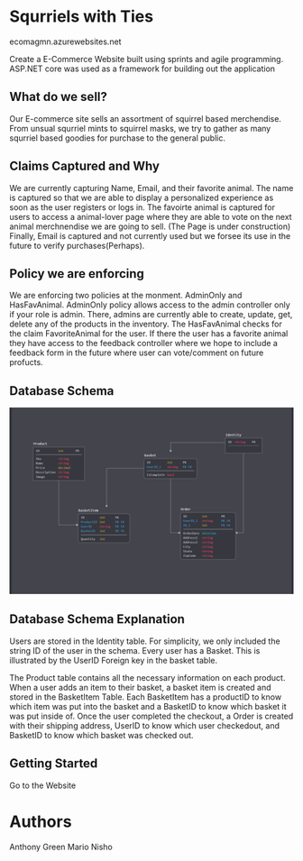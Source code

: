 # Squrriels with Ties
ecomagmn.azurewebsites.net

Create a E-Commerce Website built using sprints and agile programming. ASP.NET core was used as a framework for building out the application

## What do we sell?
Our E-commerce site sells an assortment of squirrel based merchendise. From unsual squrriel mints to squirrel masks, we try to gather as many squrriel 
based goodies for purchase to the general public.

## Claims Captured and Why
We are currently capturing Name, Email, and their favorite animal. The name is captured so that we are able to display a personalized experience 
as soon as the user registers or logs in. The favoirte animal is captured for users to access a animal-lover page where they are able to vote on
the next animal merchnendise we are going to sell. (The Page is under construction) Finally, Email is captured and not currently used but we forsee 
its use in the future to verify purchases(Perhaps).

## Policy we are enforcing
We are enforcing two policies at the monment. AdminOnly and HasFavAnimal. AdminOnly policy allows access to the admin controller only if your role
is admin. There, admins are currently able to create, update, get, delete any of the products in the inventory. The HasFavAnimal checks for the claim
FavoriteAnimal for the user. If there the user has a favorite animal they have access to the feedback controller where we hope to include a feedback
form in the future where user can vote/comment on future profucts.

## Database Schema
![DB_Schema](ecommerce/wwwroot/Assets/DB_Schema.PNG)

## Database Schema Explanation
Users are stored in the Identity table. For simplicity, we only included the string ID of the user in the schema. 
Every user has a Basket. This is illustrated by the UserID Foreign key in the basket table. 

The Product table contains all the necessary information on each product. When a user adds an item to their basket,
a basket item is created and stored in the BasketItem Table. Each BasketItem has a productID to know which item was 
put into the basket and a BasketID to know which basket it was put inside of. Once the user completed the checkout,
a Order is created with their shipping address, UserID to know which user checkedout, and BasketID to know which basket
was checked out.

## Getting Started
Go to the Website

# Authors
Anthony Green
Mario Nisho


